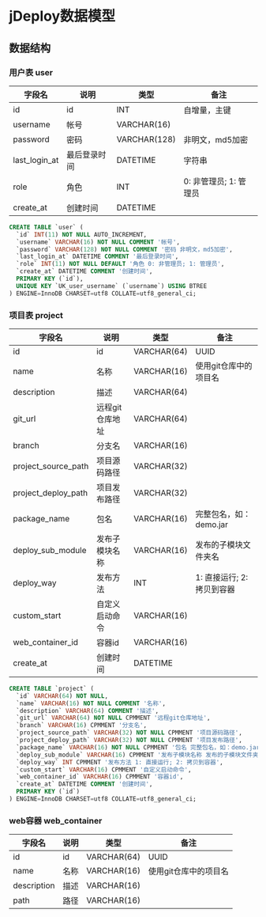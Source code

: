 # jDeploy数据模型

## 数据结构

### 用户表 user
| 字段名 | 说明 | 类型 | 备注 |
| --- | --- | --- | --- |
| id | id | INT | 自增量，主键 |
| username | 帐号 | VARCHAR(16) |  |
| password | 密码 | VARCHAR(128) | 非明文，md5加密 |
| last_login_at | 最后登录时间 | DATETIME | 字符串 |
| role | 角色 | INT | 0: 非管理员; 1: 管理员 |
| create_at | 创建时间 | DATETIME |  |

```sql
CREATE TABLE `user` (
  `id` INT(11) NOT NULL AUTO_INCREMENT,
  `username` VARCHAR(16) NOT NULL COMMENT '帐号',
  `password` VARCHAR(128) NOT NULL COMMENT '密码 非明文，md5加密',
  `last_login_at` DATETIME COMMENT '最后登录时间',
  `role` INT(11) NOT NULL DEFAULT '角色 0: 非管理员; 1: 管理员',
  `create_at` DATETIME COMMENT '创建时间',
  PRIMARY KEY (`id`),
  UNIQUE KEY `UK_user_username` (`username`) USING BTREE
) ENGINE=InnoDB CHARSET=utf8 COLLATE=utf8_general_ci;
```

### 项目表 project
| 字段名 | 说明 | 类型 | 备注 |
| --- | --- | --- | --- |
| id | id | VARCHAR(64) | UUID |
| name | 名称 | VARCHAR(16) | 使用git仓库中的项目名 |
| description | 描述 | VARCHAR(64) |  |
| git_url | 远程git仓库地址 | VARCHAR(64) |  |
| branch | 分支名 | VARCHAR(16) |  |
| project_source_path | 项目源码路径 | VARCHAR(32) |  |
| project_deploy_path | 项目发布路径 | VARCHAR(32) |  |
| package_name | 包名 | VARCHAR(16) | 完整包名，如：demo.jar |
| deploy_sub_module | 发布子模块名称 | VARCHAR(16) | 发布的子模块文件夹名 |
| deploy_way | 发布方法 | INT | 1: 直接运行; 2: 拷贝到容器 |
| custom_start | 自定义启动命令 | VARCHAR(16) |  |
| web_container_id | 容器id | VARCHAR(16) |  |
| create_at | 创建时间 | DATETIME |  |

```sql
CREATE TABLE `project` (
  `id` VARCHAR(64) NOT NULL,
  `name` VARCHAR(16) NOT NULL COMMENT '名称',
  `description` VARCHAR(64) COMMENT '描述',
  `git_url` VARCHAR(64) NOT NULL CPMMENT '远程git仓库地址',
  `branch` VARCHAR(16) CPMMENT '分支名',
  `project_source_path` VARCHAR(32) NOT NULL CPMMENT '项目源码路径',
  `project_deploy_path` VARCHAR(32) NOT NULL CPMMENT '项目发布路径',
  `package_name` VARCHAR(16) NOT NULL CPMMENT '包名 完整包名，如：demo.jar',
  `deploy_sub_module` VARCHAR(16) CPMMENT '发布子模块名称 发布的子模块文件夹名',
  `deploy_way` INT CPMMENT '发布方法 1: 直接运行; 2: 拷贝到容器',
  `custom_start` VARCHAR(16) CPMMENT '自定义启动命令',
  `web_container_id` VARCHAR(16) CPMMENT '容器id',
  `create_at` DATETIME COMMENT '创建时间',
  PRIMARY KEY (`id`)
) ENGINE=InnoDB CHARSET=utf8 COLLATE=utf8_general_ci;
```

### web容器 web_container
| 字段名 | 说明 | 类型 | 备注 |
| --- | --- | --- | --- |
| id | id | VARCHAR(64) | UUID |
| name | 名称 | VARCHAR(16) | 使用git仓库中的项目名 |
| description | 描述 | VARCHAR(16) |  |
| path | 路径 | VARCHAR(16) |  |
